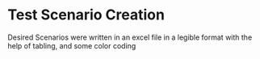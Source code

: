 # Test Scenario Creation
Desired Scenarios were written in an excel file in a legible format with the help of tabling, and some color coding
